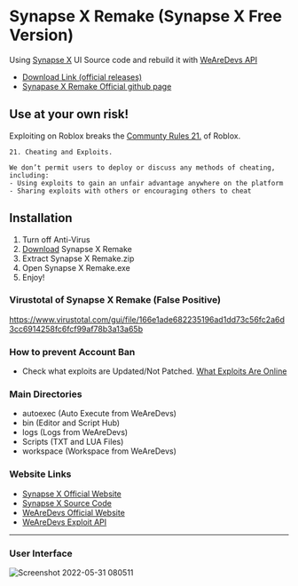 # Synapse X Remake (Synapse X Free Version)
Using [Synapse X](https://x.synapse.to/) UI Source code and rebuild it with [WeAreDevs API](https://wearedevs.net/d/Exploit%20API)

- [Download Link (official releases)](https://github.com/Charlzk05/Synapse-X-Remake-Synapse-X-Free-Version/tags)
- [Synapase X Remake Official github page](https://charlzk05.github.io/Synapse-X-Remake-Synapse-X-Free-Version/)

## Use at your own risk!
Exploiting on Roblox breaks the [Communty Rules 21.](https://en.help.roblox.com/hc/en-us/articles/203313410-Roblox-Community-Rules) of Roblox.
```
21. Cheating and Exploits.

We don’t permit users to deploy or discuss any methods of cheating, including:
- Using exploits to gain an unfair advantage anywhere on the platform
- Sharing exploits with others or encouraging others to cheat
```

## Installation
1. Turn off Anti-Virus
2. [Download](https://github.com/Charlzk05/Synapse-X-Remake-Synapse-X-Free-Version/tags) Synapse X Remake
3. Extract Synapse X Remake.zip
4. Open Synapse X Remake.exe
5. Enjoy!

### Virustotal of Synapse X Remake (False Positive)
https://www.virustotal.com/gui/file/166e1ade682235196ad1dd73c56fc2a6d3cc6914258fc6fcf99af78b3a13a65b

### How to prevent Account Ban
- Check what exploits are Updated/Not Patched. [What Exploits Are Online](https://whatexploitsare.online)

### Main Directories
- autoexec (Auto Execute from WeAreDevs)
- bin (Editor and Script Hub)
- logs (Logs from WeAreDevs)
- Scripts (TXT and LUA Files)
- workspace (Workspace from WeAreDevs)

### Website Links
- [Synapse X Official Website](https://x.synapse.to/)
- [Synapse X Source Code](https://github.com/Acrillis/SynapseX)
- [WeAreDevs Official Website](https://wearedevs.net)
- [WeAreDevs Exploit API](https://wearedevs.net/d/Exploit%20API)

<hr>

### User Interface
![Screenshot 2022-05-31 080511](https://user-images.githubusercontent.com/104715127/171070122-70a314f1-626a-44f6-9525-6db623eb19f1.png)
